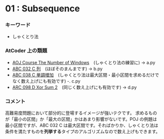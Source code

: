 # 01 : Subsequence

### キーワード

- しゃくとり法

### AtCoder 上の類題

- [AOJ Course The Number of Windows](http://judge.u-aizu.ac.jp/onlinejudge/description.jsp?id=DSL_3_C&lang=jp)　(しゃくとり法の練習に) -> a.py
- [ABC 032 C 列](https://atcoder.jp/contests/abc032/tasks/abc032_c)　(ほぼそのまんまです) -> b.py
- [ABC 038 C 単調増加](https://atcoder.jp/contests/abc038/tasks/abc038_c)　(しゃくとり法は最大区間・最小区間を求めるだけでなく数え上げにも有効です) -. c.py
- [ARC 098 D Xor Sum 2](https://atcoder.jp/contests/arc098/tasks/arc098_b)　(同じく数え上げにも有効です) -> d.py

### コメント

高難易度問題において部分的に登場するイメージが強いテクです。
求めるものが「最小の区間」か「最大の区間」かはあまり影響がないです。POJ の例題は最小区間ですが、ABC 032 C は最大区間です。そればかりか、しゃくとり法は条件を満たすものを**列挙する**タイプのアルゴリズムなので数え上げもできます。